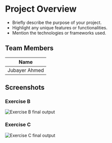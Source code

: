 # Project Overview

- Briefly describe the purpose of your project.
- Highlight any unique features or functionalities.
- Mention the technologies or frameworks used.

## Team Members

| Name       |
|------------|
|Jubayer Ahmed|

## Screenshots

### Exercise B

![Exercise B final output](ExerciseB.gif)

### Exercise C

![Exercise C final output](ExerciseC.gif)
